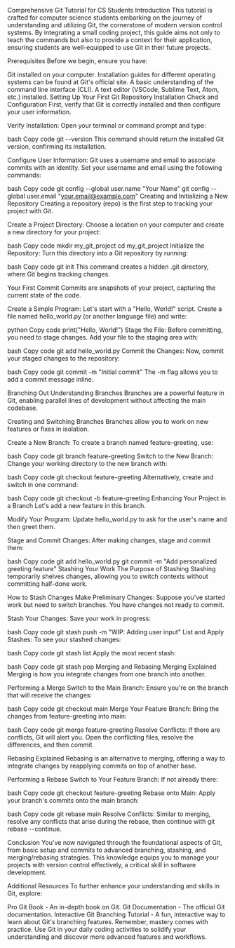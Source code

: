 Comprehensive Git Tutorial for CS Students
Introduction
This tutorial is crafted for computer science students embarking on the journey of understanding and utilizing Git, the cornerstone of modern version control systems. By integrating a small coding project, this guide aims not only to teach the commands but also to provide a context for their application, ensuring students are well-equipped to use Git in their future projects.

Prerequisites
Before we begin, ensure you have:

Git installed on your computer. Installation guides for different operating systems can be found at Git's official site.
A basic understanding of the command line interface (CLI).
A text editor (VSCode, Sublime Text, Atom, etc.) installed.
Setting Up Your First Git Repository
Installation Check and Configuration
First, verify that Git is correctly installed and then configure your user information.

Verify Installation: Open your terminal or command prompt and type:

bash
Copy code
git --version
This command should return the installed Git version, confirming its installation.

Configure User Information: Git uses a username and email to associate commits with an identity. Set your username and email using the following commands:

bash
Copy code
git config --global user.name "Your Name"
git config --global user.email "your.email@example.com"
Creating and Initializing a New Repository
Creating a repository (repo) is the first step to tracking your project with Git.

Create a Project Directory: Choose a location on your computer and create a new directory for your project:

bash
Copy code
mkdir my_git_project
cd my_git_project
Initialize the Repository: Turn this directory into a Git repository by running:

bash
Copy code
git init
This command creates a hidden .git directory, where Git begins tracking changes.

Your First Commit
Commits are snapshots of your project, capturing the current state of the code.

Create a Simple Program: Let's start with a "Hello, World!" script. Create a file named hello_world.py (or another language file) and write:

python
Copy code
print("Hello, World!")
Stage the File: Before committing, you need to stage changes. Add your file to the staging area with:

bash
Copy code
git add hello_world.py
Commit the Changes: Now, commit your staged changes to the repository:

bash
Copy code
git commit -m "Initial commit"
The -m flag allows you to add a commit message inline.

Branching Out
Understanding Branches
Branches are a powerful feature in Git, enabling parallel lines of development without affecting the main codebase.

Creating and Switching Branches
Branches allow you to work on new features or fixes in isolation.

Create a New Branch: To create a branch named feature-greeting, use:

bash
Copy code
git branch feature-greeting
Switch to the New Branch: Change your working directory to the new branch with:

bash
Copy code
git checkout feature-greeting
Alternatively, create and switch in one command:

bash
Copy code
git checkout -b feature-greeting
Enhancing Your Project in a Branch
Let's add a new feature in this branch.

Modify Your Program: Update hello_world.py to ask for the user's name and then greet them.

Stage and Commit Changes: After making changes, stage and commit them:

bash
Copy code
git add hello_world.py
git commit -m "Add personalized greeting feature"
Stashing Your Work
The Purpose of Stashing
Stashing temporarily shelves changes, allowing you to switch contexts without committing half-done work.

How to Stash Changes
Make Preliminary Changes: Suppose you've started work but need to switch branches. You have changes not ready to commit.

Stash Your Changes: Save your work in progress:

bash
Copy code
git stash push -m "WIP: Adding user input"
List and Apply Stashes: To see your stashed changes:

bash
Copy code
git stash list
Apply the most recent stash:

bash
Copy code
git stash pop
Merging and Rebasing
Merging Explained
Merging is how you integrate changes from one branch into another.

Performing a Merge
Switch to the Main Branch: Ensure you're on the branch that will receive the changes:

bash
Copy code
git checkout main
Merge Your Feature Branch: Bring the changes from feature-greeting into main:

bash
Copy code
git merge feature-greeting
Resolve Conflicts: If there are conflicts, Git will alert you. Open the conflicting files, resolve the differences, and then commit.

Rebasing Explained
Rebasing is an alternative to merging, offering a way to integrate changes by reapplying commits on top of another base.

Performing a Rebase
Switch to Your Feature Branch: If not already there:

bash
Copy code
git checkout feature-greeting
Rebase onto Main: Apply your branch's commits onto the main branch:

bash
Copy code
git rebase main
Resolve Conflicts: Similar to merging, resolve any conflicts that arise during the rebase, then continue with git rebase --continue.

Conclusion
You've now navigated through the foundational aspects of Git, from basic setup and commits to advanced branching, stashing, and merging/rebasing strategies. This knowledge equips you to manage your projects with version control effectively, a critical skill in software development.

Additional Resources
To further enhance your understanding and skills in Git, explore:

Pro Git Book - An in-depth book on Git.
Git Documentation - The official Git documentation.
Interactive Git Branching Tutorial - A fun, interactive way to learn about Git's branching features.
Remember, mastery comes with practice. Use Git in your daily coding activities to solidify your understanding and discover more advanced features and workflows.
